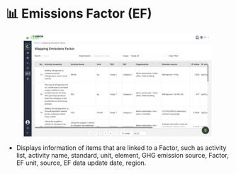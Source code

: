 # 📊 Emissions Factor (EF)

<figure><img src="../../.gitbook/assets/image (11).png" alt=""><figcaption></figcaption></figure>

* Displays information of items that are linked to a Factor, such as activity list, activity name, standard, unit, element, GHG emission source, Factor, EF unit, source, EF data update date, region.
